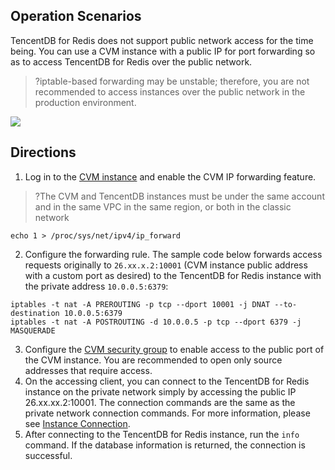 ## Operation Scenarios
TencentDB for Redis does not support public network access for the time being. You can use a CVM instance with a public IP for port forwarding so as to access TencentDB for Redis over the public network.
>?iptable-based forwarding may be unstable; therefore, you are not recommended to access instances over the public network in the production environment.
>
![](https://main.qcloudimg.com/raw/bd7f9a09c2e01aac1adce409b949afe3.jpg)

## Directions
1. Log in to the [CVM instance](https://intl.cloud.tencent.com/document/product/213/5436) and enable the CVM IP forwarding feature.
>?The CVM and TencentDB instances must be under the same account and in the same VPC in the same region, or both in the classic network
>
```
echo 1 > /proc/sys/net/ipv4/ip_forward
```
2. Configure the forwarding rule. The sample code below forwards access requests originally to `26.xx.x.2:10001` (CVM instance public address with a custom port as desired) to the TencentDB for Redis instance with the private address `10.0.0.5:6379`:
```
iptables -t nat -A PREROUTING -p tcp --dport 10001 -j DNAT --to-destination 10.0.0.5:6379
iptables -t nat -A POSTROUTING -d 10.0.0.5 -p tcp --dport 6379 -j MASQUERADE
```
3. Configure the [CVM security group](https://intl.cloud.tencent.com/document/product/213/34272) to enable access to the public port of the CVM instance. You are recommended to open only source addresses that require access.
4. On the accessing client, you can connect to the TencentDB for Redis instance on the private network simply by accessing the public IP 26.xx.xx.2:10001. The connection commands are the same as the private network connection commands. For more information, please see [Instance Connection](https://intl.cloud.tencent.com/document/product/239/9897#.E8.BF.9E.E6.8E.A5.E5.AE.9E.E4.BE.8B).
5. After connecting to the TencentDB for Redis instance, run the `info` command. If the database information is returned, the connection is successful.

